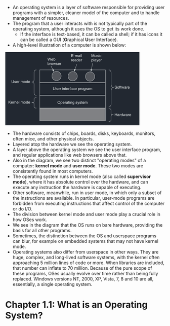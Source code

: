 - An operating system is a layer of software responsible for providing user programs with a simpler, cleaner model of the computer and to handle management of resources.
- The program that a user interacts with is not typically part of the operating system, although it uses the OS to get its work done.
	- If the interface is text-based, it can be called a shell; if it has icons it can be called a GUI (**G**raphical **U**ser **I**nterface).
- A high-level illustration of a computer is shown below:

![db28d3af116cb822e0f159e351768ef1.png](../_resources/db28d3af116cb822e0f159e351768ef1.png)

- The hardware consists of chips, boards, disks, keyboards, monitors, often mice, and other physical objects.
- Layered atop the hardware we see the operating system.
- A layer above the operating system we see the user interface program, and regular applications like web browsers above that.
- Also in the diagram, we see two distinct "operating modes" of a computer: **kernel mode** and **user mode**. These two modes are consistently found in most computers.
- The operating system runs in kernel mode (also called **supervisor mode**), where it has absolute control over the hardware, and can execute any instruction the hardware is capable of executing.
- Other software, meanwhile, run in user mode, in which only a subset of the instructions are available. In particular, user-mode programs are forbidden from executing instructions that affect control of the computer or do I/O.
- The division between kernel mode and user mode play a crucial role in how OSes work.
- We see in the diagram that the OS runs on bare hardware, providing the basis for all other programs.
- Sometimes, the distinction between the OS and userspace programs can blur, for example on embedded systems that may not have kernel mode.
- Operating systems also differ from userspace in other ways. They are huge, complex, and long-lived software systems, with the kernel often approaching 5 million lines of code or more. When libraries are included, that number can inflate to 70 million. Because of the pure scope of these programs, OSes usually evolve over time rather than being fully replaced. Windows versions NT, 2000, XP, Vista, 7, 8 and 10 are all, essentially, a single operating system.

# Chapter 1.1: What is an Operating System?
